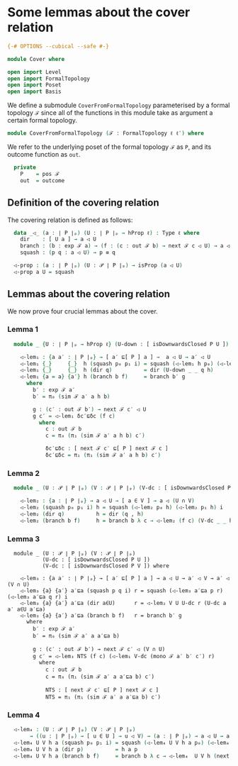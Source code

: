 # Some lemmas about the cover relation

```agda
{-# OPTIONS --cubical --safe #-}

module Cover where

open import Level
open import FormalTopology
open import Poset
open import Basis
```

We define a submodule `CoverFromFormalTopology` parameterised by a formal topology `ℱ`
since all of the functions in this module take as argument a certain formal topology.

```agda
module CoverFromFormalTopology (ℱ : FormalTopology ℓ ℓ′) where
```

We refer to the underlying poset of the formal topology `ℱ` as `P`, and its outcome
function as `out`.

```agda
  private
    P    = pos ℱ
    out  = outcome
```

## Definition of the covering relation

The covering relation is defined as follows:

```agda
  data _◁_ (a : ∣ P ∣ₚ) (U : ∣ P ∣ₚ → hProp ℓ) : Type ℓ where
    dir    : [ U a ] → a ◁ U
    branch : (b : exp ℱ a) → (f : (c : out ℱ b) → next ℱ c ◁ U) → a ◁ U
    squash : (p q : a ◁ U) → p ≡ q

  ◁-prop : (a : ∣ P ∣ₚ) (U : 𝒫 ∣ P ∣ₚ) → isProp (a ◁ U)
  ◁-prop a U = squash
```

## Lemmas about the covering relation

We now prove four crucial lemmas about the cover.

### Lemma 1

```agda
  module _ {U : ∣ P ∣ₚ → hProp ℓ} (U-down : [ isDownwardsClosed P U ]) where

    ◁-lem₁ : {a a′ : ∣ P ∣ₚ} → [ a′ ⊑[ P ] a ] →  a ◁ U → a′ ◁ U
    ◁-lem₁ {_}     {_}  h (squash p₀ p₁ i) = squash (◁-lem₁ h p₀) (◁-lem₁ h p₁) i
    ◁-lem₁ {_}     {_}  h (dir q)          = dir (U-down _ _ q h)
    ◁-lem₁ {a = a} {a′} h (branch b f)     = branch b′ g
      where
        b′ : exp ℱ a′
        b′ = π₀ (sim ℱ a′ a h b)

        g : (c′ : out ℱ b′) → next ℱ c′ ◁ U
        g c′ = ◁-lem₁ δc′⊑δc (f c)
          where
            c : out ℱ b
            c = π₀ (π₁ (sim ℱ a′ a h b) c′)

            δc′⊑δc : [ next ℱ c′ ⊑[ P ] next ℱ c ]
            δc′⊑δc = π₁ (π₁ (sim ℱ a′ a h b) c′)
```

### Lemma 2

```agda
  module _ (U : 𝒫 ∣ P ∣ₚ) (V : 𝒫 ∣ P ∣ₚ) (V-dc : [ isDownwardsClosed P V ]) where

    ◁-lem₂ : {a : ∣ P ∣ₚ} → a ◁ U → [ a ∈ V ] → a ◁ (U ∩ V)
    ◁-lem₂ (squash p₀ p₁ i) h = squash (◁-lem₂ p₀ h) (◁-lem₂ p₁ h) i
    ◁-lem₂ (dir q)          h = dir (q , h)
    ◁-lem₂ (branch b f)     h = branch b λ c → ◁-lem₂ (f c) (V-dc _ _ h (mono ℱ _ b c))
```

### Lemma 3

```
  module _ (U : 𝒫 ∣ P ∣ₚ) (V : 𝒫 ∣ P ∣ₚ)
           (U-dc : [ isDownwardsClosed P U ])
           (V-dc : [ isDownwardsClosed P V ]) where

    ◁-lem₃ : {a a′ : ∣ P ∣ₚ} → [ a′ ⊑[ P ] a ] → a ◁ U → a′ ◁ V → a′ ◁ (V ∩ U)
    ◁-lem₃ {a} {a′} a′⊑a (squash p q i) r = squash (◁-lem₃ a′⊑a p r) (◁-lem₃ a′⊑a q r) i
    ◁-lem₃ {a} {a′} a′⊑a (dir a∈U)      r = ◁-lem₂ V U U-dc r (U-dc a a′ a∈U a′⊑a)
    ◁-lem₃ {a} {a′} a′⊑a (branch b f)   r = branch b′ g
      where
        b′ : exp ℱ a′
        b′ = π₀ (sim ℱ a′ a a′⊑a b)

        g : (c′ : out ℱ b′) → next ℱ c′ ◁ (V ∩ U)
        g c′ = ◁-lem₃ NTS (f c) (◁-lem₁ V-dc (mono ℱ a′ b′ c′) r)
          where
            c : out ℱ b
            c = π₀ (π₁ (sim ℱ a′ a a′⊑a b) c′)

            NTS : [ next ℱ c′ ⊑[ P ] next ℱ c ]
            NTS = π₁ (π₁ (sim ℱ a′ a a′⊑a b) c′)
```

### Lemma 4

```agda
  ◁-lem₄ : (U : 𝒫 ∣ P ∣ₚ) (V : 𝒫 ∣ P ∣ₚ)
       → ((u : ∣ P ∣ₚ) → [ u ∈ U ] → u ◁ V) → (a : ∣ P ∣ₚ) → a ◁ U → a ◁ V
  ◁-lem₄ U V h a (squash p₀ p₁ i) = squash (◁-lem₄ U V h a p₀) (◁-lem₄ U V h a p₁) i
  ◁-lem₄ U V h a (dir p)          = h a p
  ◁-lem₄ U V h a (branch b f)     = branch b λ c → ◁-lem₄  U V h (next ℱ c) (f c)
```
